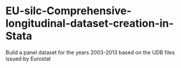 # EU-silc-Comprehensive-longitudinal-dataset-creation-in-Stata
Build a panel dataset for the years 2003-2013 based on the UDB files issued by Eurostat
